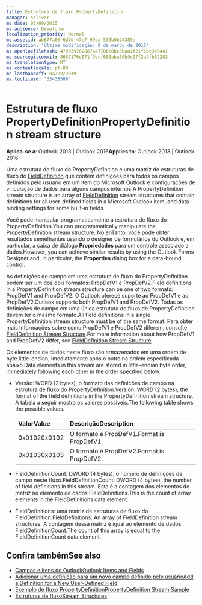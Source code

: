```yaml
---
title: Estrutura de fluxo PropertyDefinition
manager: soliver
ms.date: 03/09/2015
ms.audience: Developer
localization_priority: Normal
ms.assetid: ab677a06-6d7d-47e7-99ea-535b0b24389a
description: 'Última modificação: 9 de março de 2015'
ms.openlocfilehash: 479339762867aa778bc8bc8baa1f21f6bc34b441
ms.sourcegitcommit: 8657170d071f9bcf680aba50b9c07f2a4fb82283
ms.translationtype: MT
ms.contentlocale: pt-BR
ms.lasthandoff: 04/28/2019
ms.locfileid: "33438586"
---
```

# <a name="propertydefinition-stream-structure"></a><span data-ttu-id="2f9d8-103">Estrutura de fluxo PropertyDefinition</span><span class="sxs-lookup"><span data-stu-id="2f9d8-103">PropertyDefinition stream structure</span></span>

<span data-ttu-id="2f9d8-104">**Aplica-se a**: Outlook 2013 | Outlook 2016</span><span class="sxs-lookup"><span data-stu-id="2f9d8-104">**Applies to**: Outlook 2013 | Outlook 2016</span></span> 
  
<span data-ttu-id="2f9d8-105">Uma estrutura de fluxo do PropertyDefinition é uma matriz de estruturas de fluxo do [FieldDefinition](fielddefinition-stream-structure.md) que contêm definições para todos os campos definidos pelo usuário em um item do Microsoft Outlook e configurações de vinculação de dados para alguns campos internos.</span><span class="sxs-lookup"><span data-stu-id="2f9d8-105">A PropertyDefinition stream structure is an array of [FieldDefinition](fielddefinition-stream-structure.md) stream structures that contain definitions for all user-defined fields in a Microsoft Outlook item, and data-binding settings for some built-in fields.</span></span> 
  
<span data-ttu-id="2f9d8-106">Você pode manipular programaticamente a estrutura de fluxo do PropertyDefinition.</span><span class="sxs-lookup"><span data-stu-id="2f9d8-106">You can programmatically manipulate the PropertyDefinition stream structure.</span></span> <span data-ttu-id="2f9d8-107">No enTanto, você pode obter resultados semelhantes usando o designer de formulários do Outlook e, em particular, a caixa de diálogo **Propriedades** para um controle associado a dados.</span><span class="sxs-lookup"><span data-stu-id="2f9d8-107">However, you can achieve similar results by using the Outlook Forms Designer and, in particular, the **Properties** dialog box for a data-bound control.</span></span> 
  
<span data-ttu-id="2f9d8-108">As definições de campo em uma estrutura de fluxo do PropertyDefinition podem ser um dos dois formatos: PropDefV1 e PropDefV2.</span><span class="sxs-lookup"><span data-stu-id="2f9d8-108">Field definitions in a PropertyDefinition stream structure can be one of two formats: PropDefV1 and PropDefV2.</span></span> <span data-ttu-id="2f9d8-109">O Outlook oferece suporte ao PropDefV1 e ao PropDefV2.</span><span class="sxs-lookup"><span data-stu-id="2f9d8-109">Outlook supports both PropDefV1 and PropDefV2.</span></span> <span data-ttu-id="2f9d8-110">Todas as definições de campo em uma única estrutura de fluxo de PropertyDefinition devem ter o mesmo formato.</span><span class="sxs-lookup"><span data-stu-id="2f9d8-110">All field definitions in a single PropertyDefinition stream structure must be of the same format.</span></span> <span data-ttu-id="2f9d8-111">Para obter mais informações sobre como PropDefV1 e PropDefV2 diferem, consulte [FieldDefinition Stream Structure](fielddefinition-stream-structure.md).</span><span class="sxs-lookup"><span data-stu-id="2f9d8-111">For more information about how PropDefV1 and PropDefV2 differ, see [FieldDefinition Stream Structure](fielddefinition-stream-structure.md).</span></span>
  
<span data-ttu-id="2f9d8-112">Os elementos de dados neste fluxo são armazenados em uma ordem de byte little-endian, imediatamente após o outro na ordem especificada abaixo.</span><span class="sxs-lookup"><span data-stu-id="2f9d8-112">Data elements in this stream are stored in little-endian byte order, immediately following each other in the order specified below.</span></span>
  
- <span data-ttu-id="2f9d8-113">Versão: WORD (2 bytes), o formato das definições de campo na estrutura de fluxo do PropertyDefinition.</span><span class="sxs-lookup"><span data-stu-id="2f9d8-113">Version: WORD (2 bytes), the format of the field definitions in the PropertyDefinition stream structure.</span></span> <span data-ttu-id="2f9d8-114">A tabela a seguir mostra os valores possíveis.</span><span class="sxs-lookup"><span data-stu-id="2f9d8-114">The following table shows the possible values.</span></span>
    
    |<span data-ttu-id="2f9d8-115">**Valor**</span><span class="sxs-lookup"><span data-stu-id="2f9d8-115">**Value**</span></span>|<span data-ttu-id="2f9d8-116">**Descrição**</span><span class="sxs-lookup"><span data-stu-id="2f9d8-116">**Description**</span></span>|
    |:-----|:-----|
    |<span data-ttu-id="2f9d8-117">0x0102</span><span class="sxs-lookup"><span data-stu-id="2f9d8-117">0x0102</span></span>  <br/> |<span data-ttu-id="2f9d8-118">O formato é PropDefV1.</span><span class="sxs-lookup"><span data-stu-id="2f9d8-118">Format is PropDefV1.</span></span>  <br/> |
    |<span data-ttu-id="2f9d8-119">0x0103</span><span class="sxs-lookup"><span data-stu-id="2f9d8-119">0x0103</span></span>  <br/> |<span data-ttu-id="2f9d8-120">O formato é PropDefV2.</span><span class="sxs-lookup"><span data-stu-id="2f9d8-120">Format is PropDefV2.</span></span>  <br/> |
   
- <span data-ttu-id="2f9d8-121">FieldDefinitionCount: DWORD (4 bytes), o número de definições de campo neste fluxo.</span><span class="sxs-lookup"><span data-stu-id="2f9d8-121">FieldDefinitionCount: DWORD (4 bytes), the number of field definitions in this stream.</span></span> <span data-ttu-id="2f9d8-122">Esta é a contagem dos elementos de matriz no elemento de dados FieldDefinitions.</span><span class="sxs-lookup"><span data-stu-id="2f9d8-122">This is the count of array elements in the FieldDefinitions data element.</span></span>
    
- <span data-ttu-id="2f9d8-123">FieldDefinitions: uma matriz de estruturas de fluxo do FieldDefinition.</span><span class="sxs-lookup"><span data-stu-id="2f9d8-123">FieldDefinitions: An array of FieldDefinition stream structures.</span></span> <span data-ttu-id="2f9d8-124">A contagem dessa matriz é igual ao elemento de dados FieldDefinitionCount.</span><span class="sxs-lookup"><span data-stu-id="2f9d8-124">The count of this array is equal to the FieldDefinitionCount data element.</span></span>
    
## <a name="see-also"></a><span data-ttu-id="2f9d8-125">Confira também</span><span class="sxs-lookup"><span data-stu-id="2f9d8-125">See also</span></span>

- [<span data-ttu-id="2f9d8-126">Campos e itens do Outlook</span><span class="sxs-lookup"><span data-stu-id="2f9d8-126">Outlook Items and Fields</span></span>](outlook-items-and-fields.md)
- [<span data-ttu-id="2f9d8-127">Adicionar uma definição para um novo campo definido pelo usuário</span><span class="sxs-lookup"><span data-stu-id="2f9d8-127">Add a Definition for a New User-Defined Field</span></span>](how-to-add-a-definition-for-a-new-user-defined-field.md)
- [<span data-ttu-id="2f9d8-128">Exemplo de fluxo PropertyDefinition</span><span class="sxs-lookup"><span data-stu-id="2f9d8-128">PropertyDefinition Stream Sample</span></span>](propertydefinition-stream-sample.md)
- [<span data-ttu-id="2f9d8-129">Estruturas de fluxo</span><span class="sxs-lookup"><span data-stu-id="2f9d8-129">Stream Structures</span></span>](stream-structures.md)

